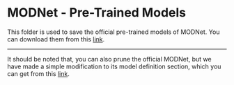 # MODNet - Pre-Trained Models

This folder is used to save the official pre-trained models of MODNet. You can download them from this [link](https://drive.google.com/drive/folders/1umYmlCulvIFNaqPjwod1SayFmSRHziyR?usp=sharing).

---

It should be noted that, you can also prune the official MODNet, but we have made a simple modification to its model definition section, which you can get from this [link](https://drive.google.com/drive/folders/1SiVFYBkrkokBdv-EGyz1UKjQebgvV2Wy?usp=share_link).

